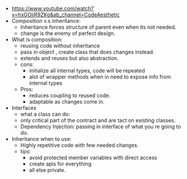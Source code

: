 - https://www.youtube.com/watch?v=hxGOiiR9ZKg&ab_channel=CodeAesthetic
- Composition v.s inheritance:
	- Inheritance forces structure of parent even when its not needed.
	- change is the enemy of perfect design.
- What is composition:
	- reusing code without inheritance
	- pass in object ,  create class that does changes instead.
	- extends and reuses but also abstraction.
	- cons:
		- initialize all internal types, code will be repeated
		- alot of wrapper methods when in need to expose info from internal types
	- Pros:
		- reduces coupling to reused code.
		- adaptable as changes come in.
- Interfaces
	- what a class can do:
	- only critical part of the contract and are tact on existing classes.
	- Dependency Injection: passing in interface of what you re going to do.
- Inheritance when to use:
	- Highly repetitive code with few needed changes.
	- tips:
		- avoid  protected member variables with direct access
		- create apis for everything
		- all else private.
